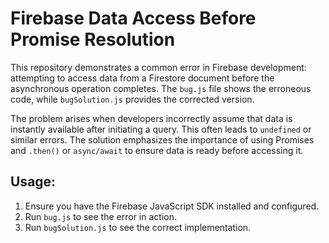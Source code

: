 # Firebase Data Access Before Promise Resolution

This repository demonstrates a common error in Firebase development: attempting to access data from a Firestore document before the asynchronous operation completes. The `bug.js` file shows the erroneous code, while `bugSolution.js` provides the corrected version.

The problem arises when developers incorrectly assume that data is instantly available after initiating a query.  This often leads to `undefined` or similar errors. The solution emphasizes the importance of using Promises and `.then()` or `async/await` to ensure data is ready before accessing it.

## Usage:

1.  Ensure you have the Firebase JavaScript SDK installed and configured.
2.  Run `bug.js` to see the error in action.
3.  Run `bugSolution.js` to see the correct implementation.